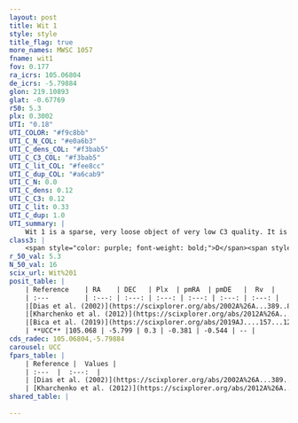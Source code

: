 ```yaml
---
layout: post
title: Wit 1
style: style
title_flag: true
more_names: MWSC 1057
fname: wit1
fov: 0.177
ra_icrs: 105.06804
de_icrs: -5.79884
glon: 219.10893
glat: -0.67769
r50: 5.3
plx: 0.3002
UTI: "0.18"
UTI_COLOR: "#f9c8bb"
UTI_C_N_COL: "#e0a6b3"
UTI_C_dens_COL: "#f3bab5"
UTI_C_C3_COL: "#f3bab5"
UTI_C_lit_COL: "#fee8cc"
UTI_C_dup_COL: "#a6cab9"
UTI_C_N: 0.0
UTI_C_dens: 0.12
UTI_C_C3: 0.12
UTI_C_lit: 0.33
UTI_C_dup: 1.0
UTI_summary: |
    Wit 1 is a sparse, very loose object of very low C3 quality. It is poorly studied in the literature, with no articles listed in the last 6 years.<br><br><span style="color: #99180f; font-weight: bold;">Warning: </span>contains less than 25 stars with <i>P>0.5</i> estimated.
class3: |
    <span style="color: purple; font-weight: bold;">D</span><span style="color: red; font-weight: bold;">C</span>
r_50_val: 5.3
N_50_val: 16
scix_url: Wit%201
posit_table: |
    | Reference    | RA    | DEC   | Plx  | pmRA  | pmDE   |  Rv  |
    | :---         | :---: | :---: | :---: | :---: | :---: | :---: |
    |[Dias et al. (2002)](https://scixplorer.org/abs/2002A%26A...389..871D) | 105.088 | -5.827 | -- | -0.38 | -1.97 | 5.0 |
    |[Kharchenko et al. (2012)](https://scixplorer.org/abs/2012A%26A...543A.156K) | 105.094 | -5.83 | -- | -0.38 | -1.97 | -- |
    |[Bica et al. (2019)](https://scixplorer.org/abs/2019AJ....157...12B) | 105.087 | -5.825 | -- | -- | -- | -- |
    | **UCC** |105.068 | -5.799 | 0.3 | -0.381 | -0.544 | -- | 
cds_radec: 105.06804,-5.79884
carousel: UCC
fpars_table: |
    | Reference |  Values |
    | :---  |  :---:  |
    | [Dias et al. (2002)](https://scixplorer.org/abs/2002A%26A...389..871D) | `E(B-V)=0.458, Dist=1952.0, Age=6.35` |
    | [Kharchenko et al. (2012)](https://scixplorer.org/abs/2012A%26A...543A.156K) | `e_bv=0.458, distance=1952, log_age=6.35` |
shared_table: |
    
---
```

